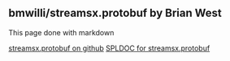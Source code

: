 ## bmwilli/streamsx.protobuf by Brian West
This page done with markdown

[streamsx.protobuf on github](https://github.com/bmwilli/streamsx.protobuf)
[SPLDOC for streamsx.protobuf](streamsx.protobuf/doc/spldoc/html/index.html)
